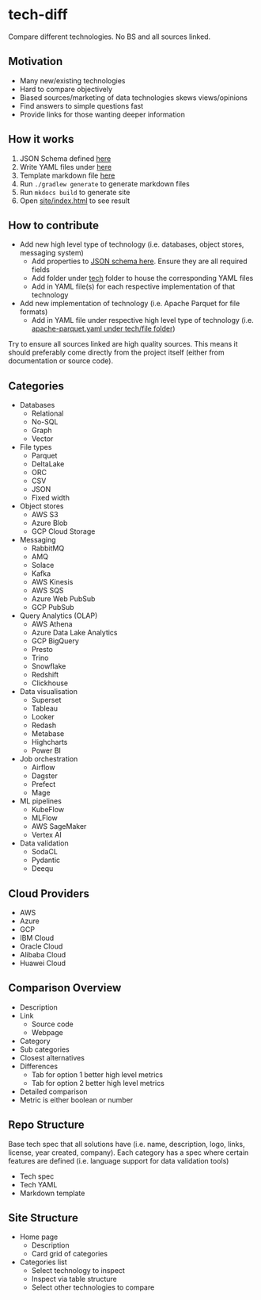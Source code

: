 # tech-diff

Compare different technologies. No BS and all sources linked.

## Motivation

- Many new/existing technologies
- Hard to compare objectively
- Biased sources/marketing of data technologies skews views/opinions
- Find answers to simple questions fast
- Provide links for those wanting deeper information

## How it works

1. JSON Schema defined [here](spec/data-tech-compare-spec.json)
2. Write YAML files under [here](tech)
3. Template markdown file [here](tech/templates/template-index.ftl)
4. Run `./gradlew generate` to generate markdown files
5. Run `mkdocs build` to generate site
6. Open [site/index.html](site/index.html) to see result

## How to contribute

- Add new high level type of technology (i.e. databases, object stores, messaging system)
    - Add properties to [JSON schema here](spec/data-tech-compare-spec.json). Ensure they are all required fields
    - Add folder under [tech](tech) folder to house the corresponding YAML files
    - Add in YAML file(s) for each respective implementation of that technology
- Add new implementation of technology (i.e. Apache Parquet for file formats)
    - Add in YAML file under respective high level type of technology (i.e. [apache-parquet.yaml under tech/file folder](tech/file/apache-parquet.yaml))

Try to ensure all sources linked are high quality sources. This means it should preferably come directly from the 
project itself (either from documentation or source code).

## Categories

- Databases
  - Relational
  - No-SQL
  - Graph
  - Vector
- File types
  - Parquet
  - DeltaLake
  - ORC
  - CSV
  - JSON
  - Fixed width
- Object stores
  - AWS S3
  - Azure Blob
  - GCP Cloud Storage
- Messaging
  - RabbitMQ
  - AMQ
  - Solace
  - Kafka
  - AWS Kinesis
  - AWS SQS
  - Azure Web PubSub
  - GCP PubSub
- Query Analytics (OLAP)
  - AWS Athena
  - Azure Data Lake Analytics
  - GCP BigQuery
  - Presto
  - Trino
  - Snowflake
  - Redshift
  - Clickhouse
- Data visualisation
  - Superset
  - Tableau
  - Looker
  - Redash
  - Metabase
  - Highcharts
  - Power BI
- Job orchestration
  - Airflow
  - Dagster
  - Prefect
  - Mage
- ML pipelines
  - KubeFlow
  - MLFlow
  - AWS SageMaker
  - Vertex AI
- Data validation
  - SodaCL
  - Pydantic
  - Deequ

## Cloud Providers

- AWS
- Azure
- GCP
- IBM Cloud
- Oracle Cloud
- Alibaba Cloud
- Huawei Cloud

## Comparison Overview

- Description
- Link
  - Source code
  - Webpage
- Category
- Sub categories
- Closest alternatives
- Differences
  - Tab for option 1 better high level metrics
  - Tab for option 2 better high level metrics
- Detailed comparison
- Metric is either boolean or number

## Repo Structure

Base tech spec that all solutions have (i.e. name, description, logo, links, license, year created, company).
Each category has a spec where certain features are defined (i.e. language support for data validation tools)

- Tech spec
- Tech YAML
- Markdown template

## Site Structure

- Home page
  - Description
  - Card grid of categories
- Categories list
  - Select technology to inspect
  - Inspect via table structure
  - Select other technologies to compare
